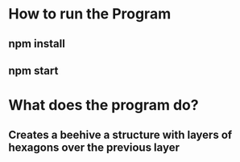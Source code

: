# How to run the Program 
## npm install
## npm start

# What does the program do?
## Creates a beehive a structure with layers of hexagons over the previous layer
 

